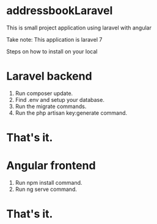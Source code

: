 # addressbookLaravel
This is small project application using laravel with angular

Take note: This application is laravel 7

Steps on how to install on your local

# Laravel backend
1. Run composer update.
2. Find .env and setup your database.
3. Run the migrate commands.
4. Run the php artisan key:generate command.
# That's it.

# Angular frontend
1. Run npm install command.
2. Run ng serve command.
# That's it.

